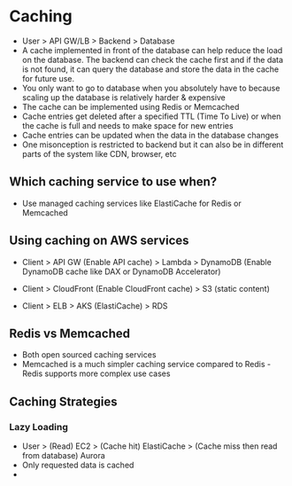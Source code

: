 # Caching

- User > API GW/LB > Backend > Database
- A cache implemented in front of the database can help reduce the load on the database. The backend can check the cache first and if the data is not found, it can query the database and store the data in the cache for future use.
- You only want to go to database when you absolutely have to because scaling up the database is relatively harder & expensive
- The cache can be implemented using Redis or Memcached
- Cache entries get deleted after a specified TTL (Time To Live) or when the cache is full and needs to make space for new entries
- Cache entries can be updated when the data in the database changes
- One misonception is restricted to backend but it can also be in different parts of the system like CDN, browser, etc

## Which caching service to use when?

- Use managed caching services like ElastiCache for Redis or Memcached

## Using caching on AWS services

- Client > API GW (Enable API cache) > Lambda > DynamoDB (Enable DynamoDB cache like DAX or DynamoDB Accelerator)
- Client > CloudFront (Enable CloudFront cache) > S3 (static content)

- Client > ELB > AKS (ElastiCache) > RDS


## Redis vs Memcached

- Both open sourced caching services
- Memcached is a much simpler caching service compared to Redis - Redis supports more complex use cases


## Caching Strategies

### Lazy Loading

- User > (Read) EC2 > (Cache hit) ElastiCache > (Cache miss then read from database) Aurora
- Only requested data is cached
- 
